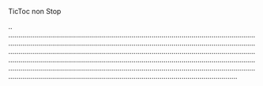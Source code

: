 TicToc non Stop

..
...............................................................................................................................................................................................................................................................................................................................................................................................................................................................................................................................................................................................................................................................................................................................................................